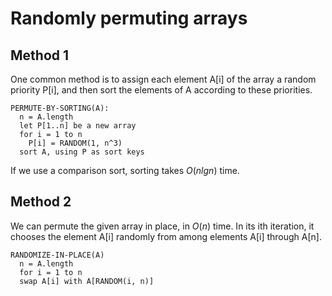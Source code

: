 # Randomly permuting arrays

## Method 1

One common method is to assign each element A[i] of the array a random priority P[i], and then sort the elements of A according to these priorities.

```
PERMUTE-BY-SORTING(A):
  n = A.length
  let P[1..n] be a new array
  for i = 1 to n
    P[i] = RANDOM(1, n^3)
  sort A, using P as sort keys
```

If we use a comparison sort, sorting takes $O(n lg n)$ time.

## Method 2

We can permute the given array in place, in $O(n)$ time. In its ith iteration, it chooses the element A[i] randomly from among elements A[i] through A[n].

```
RANDOMIZE-IN-PLACE(A)
  n = A.length
  for i = 1 to n
  swap A[i] with A[RANDOM(i, n)]
```
